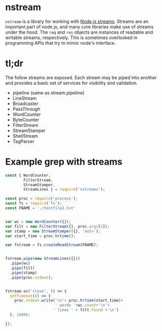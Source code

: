 # nstream

`nstream` is a library for working with [Node.js streams](https://nodejs.org/api/stream.html). Streams are an important part of node.js, and many core libraries make use of streams under the hood. The `req` and `res` objects are instances of readable and writable streams, respectively. This is sometimes overlooked in programming APIs that try to mimic node's interface.

# tl;dr

The follow streams are exposed. Each stream may be piped into another and provides a basic set of services for visibility and validation.

- pipeline (same as stream.pipeline)
- LineStream
- Broadcaster
- PassThrough
- WordCounter
- ByteCounter
- FilterStream
- StreamStamper
- ShellStream
- TagParser

# Example grep with streams

```javascript
const { WordCounter,
        FilterStream,
        StreamStamper,
        StreamLines } = require('nstreams');

const proc = require('process');
const fs = require('fs');
const FNAME = './testfile2.txt'


var wc = new WordCounter({});
var filt = new FilterStream({}, proc.argv[2]);
var stamp = new StreamStamper({}, 'out>');
var start_time = proc.hrtime();

var fstream = fs.createReadStream(FNAME);


fstream.pipe(new StreamLines({}))
  .pipe(wc)
  .pipe(filt)
  .pipe(stamp)
  .pipe(proc.stdout);


fstream.on('close', () => {
  setTimeout(() => {
    proc.stdout.write('\n'+ proc.hrtime(start_time)+
                      ' words '+wc.count+'\n'+
                     ' lines ' + filt.found +'\n')
  }, 1000);

});
```
